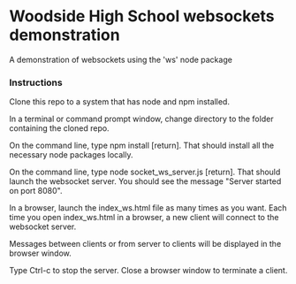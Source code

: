 # Woodside High School websockets demonstration

A demonstration of websockets using the 'ws' node package

### Instructions

Clone this repo to a system that has node and npm installed.

In a terminal or command prompt window, change directory to the folder containing the cloned repo.

On the command line, type npm install [return].  That should install all the necessary node packages locally.

On the command line, type node socket_ws_server.js [return].  That should launch the websocket server.  You should see the message "Server started on port 8080".

In a browser, launch the index_ws.html file as many times as you want.  Each time you open index_ws.html in a browser, a new client will connect to the websocket server.

Messages between clients or from server to clients will be displayed in the browser window.

Type Ctrl-c to stop the server.  Close a browser window to terminate a client.
